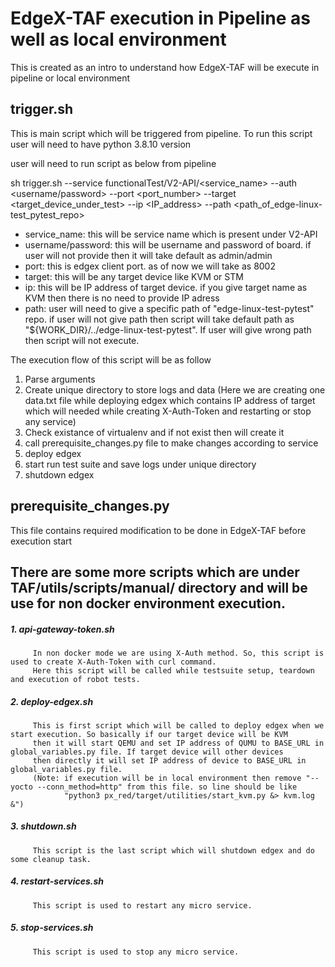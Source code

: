 # EdgeX-TAF execution in Pipeline as well as local environment

This is created as an intro to understand how EdgeX-TAF will be execute in pipeline or local environment

## trigger.sh

This is main script which will be triggered from pipeline. To run this script user will need to have python 3.8.10 version

user will need to run script as below from pipeline

sh trigger.sh --service functionalTest/V2-API/<service_name> --auth <username/password> --port <port_number> --target <target_device_under_test> --ip <IP_address> --path <path_of_edge-linux-test_pytest_repo>

   * service_name: this will be service name which is present under V2-API
   * username/password: this will be username and password of board. if user will not provide then it will
                        take default as admin/admin
   * port: this is edgex client port. as of now we will take as 8002
   * target: this will be any target device like KVM or STM
   * ip: this will be IP address of target device. if you give target name as KVM then there is no need to provide IP adress
   * path: user will need to give a specific path of "edge-linux-test-pytest" repo. if user will not give path then script will take default path as "${WORK_DIR}/../edge-linux-test-pytest".
           If user will give wrong path then script will not execute.


The execution flow of this script will be as follow
   1. Parse arguments
   2. Create unique directory to store logs and data (Here we are creating one data.txt file while deploying edgex which contains IP address of target which will needed while creating X-Auth-Token and restarting or stop any service)
   3. Check existance of virtualenv and if not exist then will create it
   4. call prerequisite_changes.py file to make changes according to service
   5. deploy edgex
   6. start run test suite and save logs under unique directory
   7. shutdown edgex

## prerequisite_changes.py

This file contains required modification to be done in EdgeX-TAF before execution start


## There are some more scripts which are under TAF/utils/scripts/manual/ directory and will be use for non docker environment execution.

##### 1. api-gateway-token.sh
         In non docker mode we are using X-Auth method. So, this script is used to create X-Auth-Token with curl command. 
         Here this script will be called while testsuite setup, teardown and execution of robot tests.

##### 2. deploy-edgex.sh
         This is first script which will be called to deploy edgex when we start execution. So basically if our target device will be KVM 
         then it will start QEMU and set IP address of QUMU to BASE_URL in global_variables.py file. If target device will other devices 
         then directly it will set IP address of device to BASE_URL in global_variables.py file.
         (Note: if execution will be in local environment then remove "--yocto --conn_method=http" from this file. so line should be like 
                "python3 px_red/target/utilities/start_kvm.py &> kvm.log &")

##### 3. shutdown.sh
         This script is the last script which will shutdown edgex and do some cleanup task.

##### 4. restart-services.sh
         This script is used to restart any micro service.

##### 5. stop-services.sh
         This script is used to stop any micro service.
